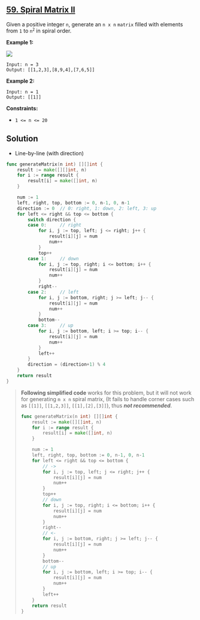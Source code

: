 ## [59. Spiral Matrix II](https://leetcode.com/problems/spiral-matrix-ii/)


Given a positive integer `n`, generate an `n x n` `matrix` filled with elements from `1` to <code>n<sup>2</sup></code> in spiral order.

**Example 1:**

![](https://assets.leetcode.com/uploads/2020/11/13/spiraln.jpg)

```
Input: n = 3
Output: [[1,2,3],[8,9,4],[7,6,5]]
```

**Example 2:**

```
Input: n = 1
Output: [[1]]
```

**Constraints:**

*   `1 <= n <= 20`



## Solution

- Line-by-line (with direction)

```go
func generateMatrix(n int) [][]int {
	result := make([][]int, n)
	for i := range result {
		result[i] = make([]int, n)
	}

	num := 1
	left, right, top, bottom := 0, n-1, 0, n-1
	direction := 0	// 0: right, 1: down, 2: left, 3: up
	for left <= right && top <= bottom {
		switch direction {
		case 0:		// right
			for i, j := top, left; j <= right; j++ {
				result[i][j] = num
				num++
			}
			top++
		case 1:		// down
			for i, j := top, right; i <= bottom; i++ {
				result[i][j] = num
				num++
			}
			right--
		case 2:		// left
			for i, j := bottom, right; j >= left; j-- {
				result[i][j] = num
				num++
			}
			bottom--
		case 3:		// up
			for i, j := bottom, left; i >= top; i-- {
				result[i][j] = num
				num++
			}
			left++
		}
		direction = (direction+1) % 4
	}
	return result
}
```

> **Following simplified code** works for this problem, but it will not work for generating `m x n` spiral matrix, (It fails to handle corner cases such as  `[[1]]`, `[[1,2,3]]`, `[[1],[2],[3]]`), thus ***not recommended***.
>
> ```go
> func generateMatrix(n int) [][]int {
>     result := make([][]int, n)
>     for i := range result {
>         result[i] = make([]int, n)
>     }
> 
>     num := 1
>     left, right, top, bottom := 0, n-1, 0, n-1
>     for left <= right && top <= bottom {
>         // ->
>         for i, j := top, left; j <= right; j++ {
>             result[i][j] = num
>             num++
>         }
>         top++
>         // down
>         for i, j := top, right; i <= bottom; i++ {
>             result[i][j] = num
>             num++
>         }
>         right--
>         // <-
>         for i, j := bottom, right; j >= left; j-- {
>             result[i][j] = num
>             num++
>         }
>         bottom--
>         // up
>         for i, j := bottom, left; i >= top; i-- {
>             result[i][j] = num
>             num++
>         }
>         left++
>     }
>     return result
> }
> ```

